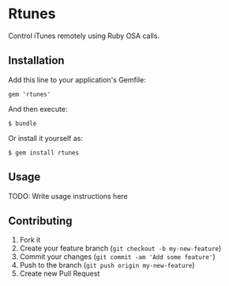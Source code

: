 # Rtunes

Control iTunes remotely using Ruby OSA calls.

## Installation

Add this line to your application's Gemfile:

    gem 'rtunes'

And then execute:

    $ bundle

Or install it yourself as:

    $ gem install rtunes

## Usage

TODO: Write usage instructions here

## Contributing

1. Fork it
2. Create your feature branch (`git checkout -b my-new-feature`)
3. Commit your changes (`git commit -am 'Add some feature'`)
4. Push to the branch (`git push origin my-new-feature`)
5. Create new Pull Request
